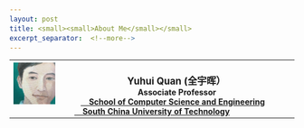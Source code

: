 ```yaml
---
layout: post
title: <small><small>About Me</small></small>
excerpt_separator:  <!--more-->
---
```

<table>
<tbody>
<tr>
<th><span style="font-size: 120%;"><img src="https://github.com/Dofboom/Dofboom.github.io/raw/master/images/2.jpg" alt="" align="left" style="width:15%;height:auto" /></span><br />
<span style="font-size: 120%;"><strong> &ensp; Yuhui Quan</strong> (全宇晖） </span><br />
<span style="font-size: 100%;">&ensp; &nbsp;Associate Professor <a href="http://www.scut.edu.cn/cs/"><br> &ensp;&nbsp; School of Computer Science and Engineering</a></span><br />
<span style="font-size: 100%;"> <a href="https://www.scut.edu.cn">&ensp;&nbsp; South China University of Technology</a><br />
</span></th>
</tr>
</tbody>
</table>